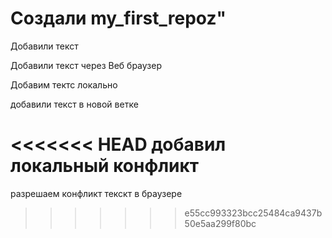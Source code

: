 # Создали my_first_repoz"  
Добавили текст

Добавили текст через Веб браузер


Добавим тектс локально

добавили текст в новой ветке

<<<<<<< HEAD
добавил локальный конфликт
=======
разрешаем конфликт текскт в браузере
>>>>>>> e55cc993323bcc25484ca9437b50e5aa299f80bc

